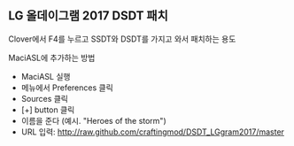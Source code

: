 ## LG 올데이그램 2017 DSDT 패치
Clover에서 F4를 누르고 SSDT와 DSDT를 가지고 와서 패치하는 용도

MaciASL에 추가하는 방법
- MaciASL 실행
- 메뉴에서 Preferences 클릭
- Sources 클릭
- [+] button 클릭
- 이름을 준다 (예시. "Heroes of the storm")
- URL 입력: http://raw.github.com/craftingmod/DSDT_LGgram2017/master